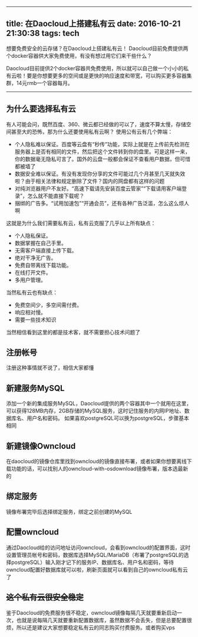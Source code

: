 
---
title: 在Daocloud上搭建私有云
date: 2016-10-21 21:30:38
tags: tech
---


想要免费安全的云存储？在Daocloud上搭建私有云！ 
Daocloud目前免费提供两个docker容器供大家免费使用，有没有想过用它们来干些什么？
<!--more-->


Daocloud目前提供2个docker容器共免费使用，所以就可以自己做一个小小的私有云啦！要是你想要更多的空间或是更快的响应速度和带宽，可以购买更多容器集群，14元rmb一个容器每月。
****

## 为什么要选择私有云
有人可能会问，既然百度、360、微云都已经做的可以了，速度不算太慢，存储空间甚至大的恐怖，那为什么还要使用私有云啊？
使用公有云有几个弊端：

- 个人隐私难以保证。百度等云盘有“秒传”功能，实际上就是在上传前先检测在服务器上是否有相同的文件，然后把这个文件转到你的盘里。可是这样一来，你的数据毫无隐私可言了。国外的云盘一般都会保证不查看用户数据，但可惜都被墙了
- 数据安全难以保证。有没有发现你分享的文件可能过几个月甚至几天就失效啦？由于相关法律和规定删除了文件？国内的网盘都有这样的问题
- 对纯浏览器用户不友好。“高速下载请先安装百度云管家”“下载请用客户端登录”，怎么就不能直接下载呢？
- 捆绑的广告多。“试用加速包”“开通会员”，还有各种广告泛滥，怎么这么烦人啊

这就是为什么我们需要私有云，私有云克服了几乎以上所有缺点：

- 个人隐私保证。
- 数据掌握在自己手里。
- 无需客户端直接上传下载。
- 绝对干净无广告。
- 免费自带离线下载功能。
- 在线打开文件。
- 多用户管理。

当然私有云也有缺点：

- 免费空间少，多空间需付费。
- 响应相对慢。
- 需要一些技术知识

当然相信看到这里的都是技术客，就不需要担心技术问题了
## 注册帐号
注册这种事情就不说了，相信大家都懂
## 新建服务MySQL
添加一个新的集成服务MySQL，Daocloud提供的两个容器其中一个就用在这里，可以获得128MB内存，2GB存储的MySQL服务，这时记住服务的内网IP地址、数据库名、用户名和密码。
如果喜欢postgreSQL可以换为postgreSQL，步骤基本相同
## 新建镜像Owncloud
在daocloud的镜像仓库里找到owncloud的镜像直接布署，或者如果你想要离线下载功能的话，可以找别人的owncloud-with-osdownload镜像布署，版本选最新的
## 绑定服务
镜像布署完毕后选择绑定服务，绑定之前创建的MySQL
## 配置owncloud
通过Daocloud给的访问地址访问owncloud，会看到owncloud的配置界面，这时设置管理员帐号和密码，数据库选择MySQL/MariaDB（布署了postgreSQL的选择postgreSQL）输入刚才记下的服务IP、数据库名、用户名和密码，等待owncloud配置好数据库就可以啦，刷新页面就可以看到自己的owncloud私有云了

## ~~这个私有云很安全稳定~~
鉴于Daocloud的免费服务很不稳定，owncloud镜像每隔几天就要重新启动一次，也就是说每隔几天就要重新配置数据库，虽然数据不会丢失，但是总要配置很烦，所以还是建议大家想要稳定私有云的同志购买付费服务。或者购买vps


